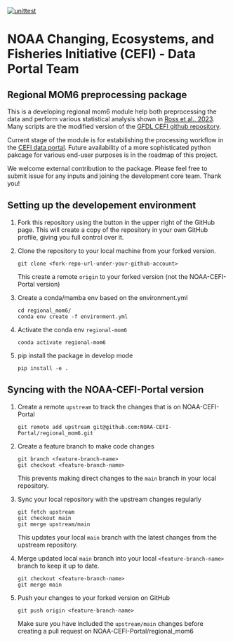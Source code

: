[![unittest](https://github.com/NOAA-PSL/regional_mom6/actions/workflows/gha_pytest_push.yml/badge.svg)](https://github.com/NOAA-PSL/regional_mom6/actions/workflows/gha_pytest_push.yml)

NOAA Changing, Ecosystems, and Fisheries Initiative (CEFI) - Data Portal Team
========

## Regional MOM6 preprocessing package
This is a developing regional mom6 module help both preprocessing the data and perform various statistical analysis shown in [Ross et al., 2023](https://gmd.copernicus.org/articles/16/6943/2023/).
Many scripts are the modified version of the [GFDL CEFI github repository](https://github.com/NOAA-GFDL/CEFI-regional-MOM6).

Current stage of the module is for estabilishing the processing workflow in the [CEFI data portal](https://psl.noaa.gov/cefi_portal/). 
Future availability of a more sophisticated python pakcage for various end-user purposes is in the roadmap of this project.
  
We welcome external contribution to the package. Please feel free to submit issue for any inputs and joining the development core team. Thank you! 

## Setting up the developement environment

1. Fork this repository using the button in the upper right of the GitHub page. This will create a copy of the repository in your own GitHub profile, giving you full control over it.

2. Clone the repository to your local machine from your forked version.

   ```
   git clone <fork-repo-url-under-your-github-account>
   ```
   This create a remote `origin` to your forked version (not the NOAA-CEFI-Portal version)


1. Create a conda/mamba env based on the environment.yml

   ```
   cd regional_mom6/
   conda env create -f environment.yml
   ```
3. Activate the conda env `regional-mom6`

   ```
   conda activate regional-mom6
   ```

5. pip install the package in develop mode

   ```
   pip install -e .
   ```

## Syncing with the NOAA-CEFI-Portal version
1. Create a remote `upstream` to track the changes that is on NOAA-CEFI-Portal

   ```
   git remote add upstream git@github.com:NOAA-CEFI-Portal/regional_mom6.git   
   ```
2. Create a feature branch to make code changes

   ```
   git branch <feature-branch-name>
   git checkout <feature-branch-name>
   ```
   This prevents making direct changes to the `main` branch in your local repository.

3. Sync your local repository with the upstream changes regularly

   ```
   git fetch upstream
   git checkout main
   git merge upstream/main
   ```
   This updates your local `main` branch with the latest changes from the upstream repository. 
   
3. Merge updated local `main` branch into your local `<feature-branch-name>` branch to keep it up to date.

   ```
   git checkout <feature-branch-name>
   git merge main
   ```

4. Push your changes to your forked version on GitHub

   ```
   git push origin <feature-branch-name>
   ```
   Make sure you have included the `upstream/main` changes before creating a pull request on NOAA-CEFI-Portal/regional_mom6




